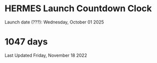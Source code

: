 # HERMES Launch Countdown Clock

Launch date (???): Wednesday, October 01 2025
# 1047 days

Last Updated Friday, November 18 2022